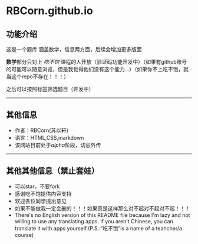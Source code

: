 # RBCorn.github.io

## 功能介绍

这是一个题库 涵盖数学，信息两方面，后续会增加更多版面

**数学**部分只对上 *吃不饱* 课程的人开放（验证码功能开发中）（如果有github账号的可能可以随意浏览，但是我觉得他们没有这个能力...）（如果你不上吃不饱，就当这个repo不存在！！！）

之后可以按照标签筛选题目（开发中）

---
## 其他信息
+ 作者：RBCorn(苏以轩)
+ 语言：HTML,CSS,markdown
+ 该网站目前处于$alpha$阶段，切忌外传
---
## 其他其他信息（禁止套娃）
+ 可以star，不要fork
+ 感谢吃不饱提供内容支持
+ 欢迎各位同学提出意见
+ 如果不能做我一定会删的！！！如果真是这样那么对不起对不起对不起！！！
+ There's no English version of this README file because I'm lazy and not willing to use any translating apps. If you aren't Chinese, you can translate it with apps yourself.(P.S.:“吃不饱”is a name of a teahcher/a course)